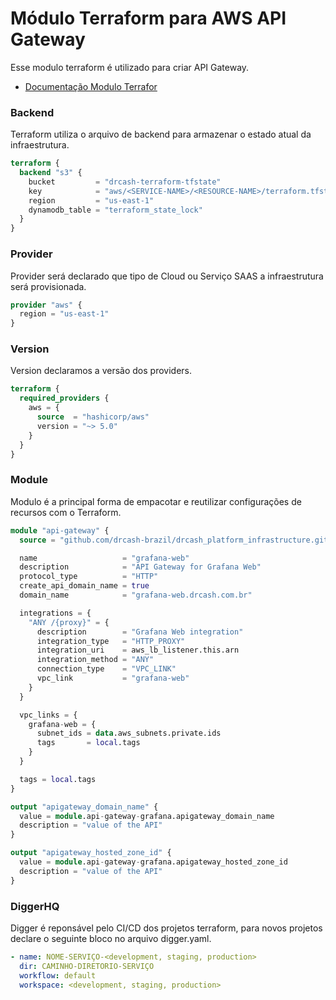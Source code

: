 
# Módulo Terraform para AWS API Gateway

Esse modulo terraform é utilizado para criar API Gateway. 

- [Documentação Modulo Terrafor](module-docs.md)

### Backend

Terraform utiliza o arquivo de backend para armazenar o estado atual da infraestrutura. 

```terraform
terraform {
  backend "s3" {
    bucket         = "drcash-terraform-tfstate"
    key            = "aws/<SERVICE-NAME>/<RESOURCE-NAME>/terraform.tfstate"
    region         = "us-east-1"
    dynamodb_table = "terraform_state_lock"
  }
}
```

### Provider

Provider será declarado que tipo de Cloud ou Serviço SAAS a infraestrutura será provisionada. 

```terraform
provider "aws" {
  region = "us-east-1"
}
```

### Version

Version declaramos a versão dos providers. 

```terraform
terraform {
  required_providers {
    aws = {
      source  = "hashicorp/aws"
      version = "~> 5.0"
    }
  }
}
```

### Module

Modulo é a principal forma de empacotar e reutilizar configurações de recursos com o Terraform.

```terraform
module "api-gateway" {
  source = "github.com/drcash-brazil/drcash_platform_infrastructure.git//modules/aws/ecs-app?ref=v0.2.0-api-gateway"

  name                   = "grafana-web"
  description            = "API Gateway for Grafana Web"
  protocol_type          = "HTTP"
  create_api_domain_name = true
  domain_name            = "grafana-web.drcash.com.br"

  integrations = {
    "ANY /{proxy}" = {
      description        = "Grafana Web integration"
      integration_type   = "HTTP_PROXY"
      integration_uri    = aws_lb_listener.this.arn
      integration_method = "ANY"
      connection_type    = "VPC_LINK"
      vpc_link           = "grafana-web"
    }
  }

  vpc_links = {
    grafana-web = {
      subnet_ids = data.aws_subnets.private.ids
      tags       = local.tags
    }
  }

  tags = local.tags
}

output "apigateway_domain_name" {
  value = module.api-gateway-grafana.apigateway_domain_name
  description = "value of the API"
}

output "apigateway_hosted_zone_id" {
  value = module.api-gateway-grafana.apigateway_hosted_zone_id
  description = "value of the API"
}
```

### DiggerHQ

Digger é reponsável pelo CI/CD dos projetos terraform, para novos projetos declare o seguinte bloco no arquivo digger.yaml. 

```yaml
- name: NOME-SERVIÇO-<development, staging, production>
  dir: CAMINHO-DIRETORIO-SERVIÇO
  workflow: default
  workspace: <development, staging, production>
```
